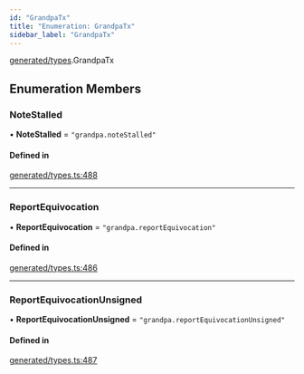 ```yaml
---
id: "GrandpaTx"
title: "Enumeration: GrandpaTx"
sidebar_label: "GrandpaTx"
---
```


[generated/types](../../../../modules/Generated/Types/Types.md).GrandpaTx

## Enumeration Members

### NoteStalled

• **NoteStalled** = ``"grandpa.noteStalled"``

#### Defined in

[generated/types.ts:488](https://github.com/PolymeshAssociation/polymesh-sdk/blob/de58d40fd/src/generated/types.ts#L488)

___

### ReportEquivocation

• **ReportEquivocation** = ``"grandpa.reportEquivocation"``

#### Defined in

[generated/types.ts:486](https://github.com/PolymeshAssociation/polymesh-sdk/blob/de58d40fd/src/generated/types.ts#L486)

___

### ReportEquivocationUnsigned

• **ReportEquivocationUnsigned** = ``"grandpa.reportEquivocationUnsigned"``

#### Defined in

[generated/types.ts:487](https://github.com/PolymeshAssociation/polymesh-sdk/blob/de58d40fd/src/generated/types.ts#L487)
